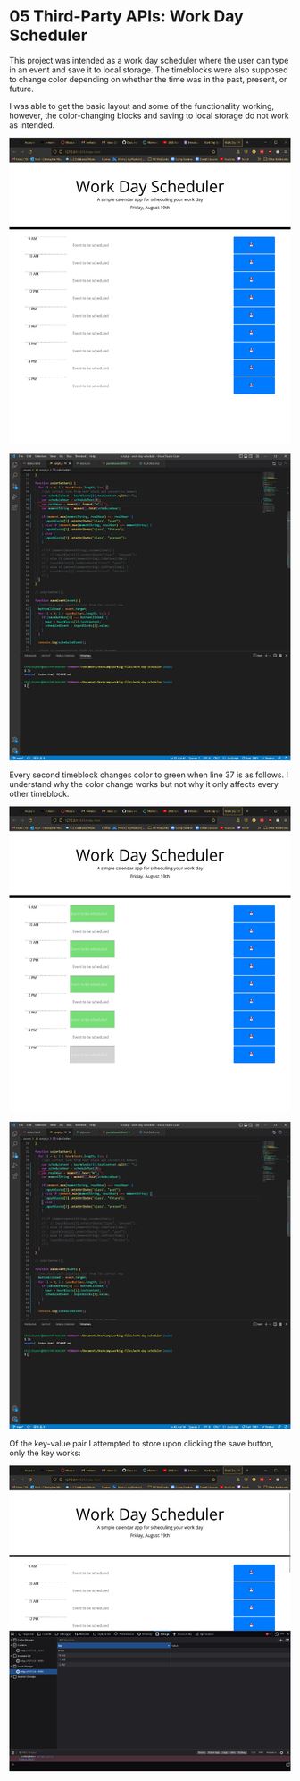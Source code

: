# 05 Third-Party APIs: Work Day Scheduler

This project was intended as a work day scheduler where the user can type in an event and save it to local storage. The timeblocks were also supposed to change color depending on whether the time was in the past, present, or future. 

I was able to get the basic layout and some of the functionality working, however, the color-changing blocks and saving to local storage do not work as intended. 

![](assets/images/work-day-scheduler.jpg)

![](assets/images/work-day-scheduler-code.jpg)


Every second timeblock changes color to green when line 37 is as follows. I understand why the color change works but not why it only affects every other timeblock.

![](assets/images/work-day-scheduler-future.jpg)

![](assets/images/work-day-scheduler-future-code.jpg)

Of the key-value pair I attempted to store upon clicking the save button, only the key works:

![](assets/images/work-day-scheduler-storage.jpg)